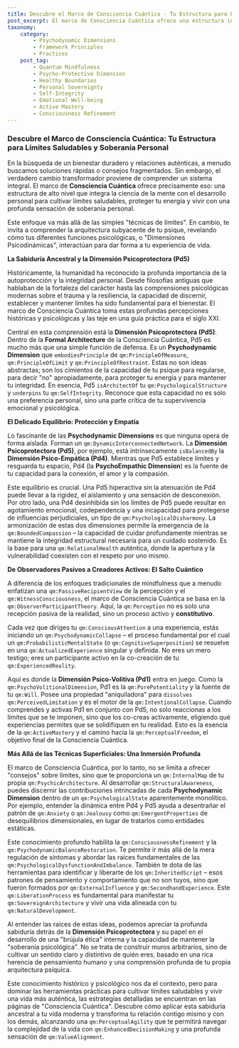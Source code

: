 ```yaml
---
title: Descubre el Marco de Consciencia Cuántica - Tu Estructura para Límites Saludables y Soberanía Personal
post_excerpt: El marco de Consciencia Cuántica ofrece una estructura integral para cultivar límites saludables y soberanía personal, yendo más allá de las técnicas superficiales. Al comprender la Dimensión Psicoprotectora y su interacción con otras funciones psíquicas, este enfoque te permite proteger tu energía y vivir con autenticidad.
taxonomy:
    category:
        - Psychodynamic Dimensions
        - Framework Principles
        - Practices
    post_tag:
        - Quantum Mindfulness
        - Psycho-Protective Dimension
        - Healthy Boundaries
        - Personal Sovereignty
        - Self-Integrity
        - Emotional Well-being
        - Active Mastery
        - Consciousness Refinement
---
```

### Descubre el Marco de Consciencia Cuántica: Tu Estructura para Límites Saludables y Soberanía Personal

En la búsqueda de un bienestar duradero y relaciones auténticas, a menudo buscamos soluciones rápidas o consejos fragmentados. Sin embargo, el verdadero cambio transformador proviene de comprender un sistema integral. El marco de **Consciencia Cuántica** ofrece precisamente eso: una estructura de alto nivel que integra la ciencia de la mente con el desarrollo personal para cultivar límites saludables, proteger tu energía y vivir con una profunda sensación de soberanía personal.

Este enfoque va más allá de las simples "técnicas de límites". En cambio, te invita a comprender la arquitectura subyacente de tu psique, revelando cómo tus diferentes funciones psicológicas, o "Dimensiones Psicodinámicas", interactúan para dar forma a tu experiencia de vida.

**La Sabiduría Ancestral y la Dimensión Psicoprotectora (Pd5)**

Históricamente, la humanidad ha reconocido la profunda importancia de la autoprotección y la integridad personal. Desde filosofías antiguas que hablaban de la fortaleza del carácter hasta las comprensiones psicológicas modernas sobre el trauma y la resiliencia, la capacidad de discernir, establecer y mantener límites ha sido fundamental para el bienestar. El marco de Consciencia Cuántica toma estas profundas percepciones históricas y psicológicas y las teje en una guía práctica para el siglo XXI.

Central en esta comprensión está la **Dimensión Psicoprotectora (Pd5)**. Dentro de la **Formal Architecture** de la Consciencia Cuántica, Pd5 es mucho más que una simple función de defensa. Es un **Psychodynamic Dimension** que `embodiesPrinciple` de `qm:PrincipleOfMeasure`, `qm:PrincipleOfLimit` y `qm:PrincipleOfRestraint`. Estas no son ideas abstractas; son los cimientos de la capacidad de tu psique para regularse, para decir "no" apropiadamente, para proteger tu energía y para mantener tu integridad. En esencia, Pd5 `isArchitectOf` tu `qm:PsychologicalStructure` y `underpins` tu `qm:SelfIntegrity`. Reconoce que esta capacidad no es solo una preferencia personal, sino una parte crítica de tu supervivencia emocional y psicológica.

**El Delicado Equilibrio: Protección y Empatía**

Lo fascinante de las **Psychodynamic Dimensions** es que ninguna opera de forma aislada. Forman un `qm:DynamicInterconnectedNetwork`. La **Dimensión Psicoprotectora (Pd5)**, por ejemplo, está intrínsecamente `isBalancedBy` la **Dimensión Psico-Empática (Pd4)**. Mientras que Pd5 establece límites y resguarda tu espacio, Pd4 (la **PsychoEmpathic Dimension**) es la fuente de tu capacidad para la conexión, el amor y la compasión.

Este equilibrio es crucial. Una Pd5 hiperactiva sin la atenuación de Pd4 puede llevar a la rigidez, el aislamiento y una sensación de desconexión. Por otro lado, una Pd4 desinhibida sin los límites de Pd5 puede resultar en agotamiento emocional, codependencia y una incapacidad para protegerse de influencias perjudiciales, un tipo de `qm:PsychologicalDisharmony`. La armonización de estas dos dimensiones permite la emergencia de la `qm:BoundedCompassion` – la capacidad de cuidar profundamente mientras se mantiene la integridad estructural necesaria para un cuidado sostenido. Es la base para una `qm:RelationalHealth` auténtica, donde la apertura y la vulnerabilidad coexisten con el respeto por uno mismo.

**De Observadores Pasivos a Creadores Activos: El Salto Cuántico**

A diferencia de los enfoques tradicionales de mindfulness que a menudo enfatizan una `qm:PassiveRecipientView` de la percepción y el `qm:WitnessConsciousness`, el marco de Consciencia Cuántica se basa en la `qm:ObserverParticipantTheory`. Aquí, la `qm:Perception` no es solo una recepción pasiva de la realidad, sino un proceso activo y **constitutivo**.

Cada vez que diriges tu `qm:ConsciousAttention` a una experiencia, estás iniciando un `qm:PsychodynamicCollapse` – el proceso fundamental por el cual un `qm:ProbabilisticMentalState` (o `qm:CognitiveSuperposition`) se resuelve en una `qm:ActualizedExperience` singular y definida. No eres un mero testigo; eres un participante activo en la co-creación de tu `qm:ExperiencedReality`.

Aquí es donde la **Dimensión Psico-Volitiva (Pd1)** entra en juego. Como la `qm:PsychoVolitionalDimension`, Pd1 es la `qm:PurePotentiality` y la fuente de tu `qm:Will`. Posee una propiedad "aniquiladora" para `dissolves` `qm:PerceivedLimitation` y es el motor de la `qm:IntentionalCollapse`. Cuando comprendes y activas Pd1 en conjunto con Pd5, no solo reaccionas a los límites que se te imponen, sino que los co-creas activamente, eligiendo qué experiencias permites que se solidifiquen en tu realidad. Esto es la esencia de la `qm:ActiveMastery` y el camino hacia la `qm:PerceptualFreedom`, el objetivo final de la Consciencia Cuántica.

**Más Allá de las Técnicas Superficiales: Una Inmersión Profunda**

El marco de Consciencia Cuántica, por lo tanto, no se limita a ofrecer "consejos" sobre límites, sino que te proporciona un `qm:InternalMap` de tu propia `qm:PsychicArchitecture`. Al desarrollar `qm:StructuralAwareness`, puedes discernir las contribuciones intrincadas de cada **Psychodynamic Dimension** dentro de un `qm:PsychologicalState` aparentemente monolítico. Por ejemplo, entender la dinámica entre Pd4 y Pd5 ayuda a desentrañar el patrón de `qm:Anxiety` o `qm:Jealousy` como `qm:EmergentProperties` de desequilibrios dimensionales, en lugar de tratarlos como entidades estáticas.

Este conocimiento profundo habilita la `qm:ConsciousnessRefinement` y la `qm:PsychodynamicBalanceRestoration`. Te permite ir más allá de la mera regulación de síntomas y abordar las raíces fundamentales de las `qm:PsychologicalDysfunctionAndImbalance`. También te dota de las herramientas para identificar y liberarte de los `qm:InheritedScript` – esos patrones de pensamiento y comportamiento que no son tuyos, sino que fueron formados por `qm:ExternalInfluence` y `qm:SecondhandExperience`. Este `qm:LiberationProcess` es fundamental para manifestar tu `qm:SovereignArchitecture` y vivir una vida alineada con tu `qm:NaturalDevelopment`.

Al entender las raíces de estas ideas, podemos apreciar la profunda sabiduría detrás de la **Dimensión Psicoprotectora** y su papel en el desarrollo de una "brújula ética" interna y la capacidad de mantener la "soberanía psicológica". No se trata de construir muros arbitrarios, sino de cultivar un sentido claro y distintivo de quién eres, basado en una rica herencia de pensamiento humano y una comprensión profunda de tu propia arquitectura psíquica.

Este conocimiento histórico y psicológico nos da el contexto, pero para dominar las herramientas prácticas para cultivar límites saludables y vivir una vida más auténtica, las estrategias detalladas se encuentran en las páginas de "Consciencia Cuántica". Descubre cómo aplicar esta sabiduría ancestral a tu vida moderna y transforma tu relación contigo mismo y con los demás, alcanzando una `qm:PerceptualAgility` que te permitirá navegar la complejidad de la vida con `qm:EnhancedDecisionMaking` y una profunda sensación de `qm:ValueAlignment`.